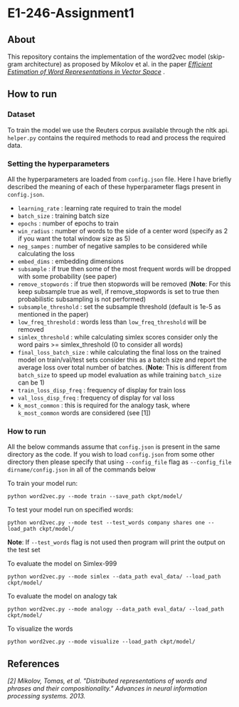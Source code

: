# E1-246-Assignment1

## About
This repository contains the implementation of the word2vec model (skip-gram architecture) as proposed by Mikolov et al. in the paper *[Efficient Estimation of Word Representations in Vector Space](https://arxiv.org/pdf/1301.3781.pdf)* .

## How to run

### Dataset
To train the model we use the Reuters corpus available through the nltk api. `helper.py` contains the required methods to read and process the required data. 

### Setting the hyperparameters
All the hyperparameters are loaded from `config.json` file. Here I have briefly described the meaning of each of these hyperparameter flags present in `config.json`.
* `learning_rate` : learning rate required to train the model
* `batch_size` : training batch size
* `epochs` : number of epochs to train
* `win_radius` : number of words to the side of a center word (specify as 2 if you want the total window size as 5)
* `neg_sampes` : number of negative samples to be considered while calculating the loss
* `embed_dims` : embedding dimensions
* `subsample` : if true then some of the most frequent words will be dropped with some probability (see paper)
* `remove_stopwords` : if true then stopwords will be removed (**Note**: For this keep subsample true as well, if remove_stopwords is set to true then probabilistic subsampling is not performed)
* `subsample_threshold` : set the subsample threshold (default is 1e-5 as mentioned in the paper)
* `low_freq_threshold` : words less than `low_freq_threshold` will be removed
* `simlex_threshold` : while calculating simlex scores consider only the word pairs >= simlex_threshold (0 to consider all words)
* `final_loss_batch_size` : while calculating the final loss on the trained model on train/val/test sets consider this as a batch size and report the average loss over total number of batches. (**Note**: This is different from `batch_size` to speed up model evaluation as while training `batch_size` can be 1)
* `train_loss_disp_freq` : frequency of display for train loss
* `val_loss_disp_freq` : frequency of display for val loss
* `k_most_common` : this is required for the analogy task, where `k_most_common` words are considered (see [1])

### How to run

All the below commands assume that `config.json` is present in the same directory as the code. If you wish to load `config.json` from some other directory then please specify that using `--config_file` flag as `--config_file dirname/config.json` in all of the commands below

To train your model run:
```
python word2vec.py --mode train --save_path ckpt/model/ 
```
To test your model run on specified words:
```
python word2vec.py --mode test --test_words company shares one --load_path ckpt/model/ 
```
**Note**: If `--test_words` flag is not used then program will print the output on the test set

To evaluate the model on Simlex-999
```
python word2vec.py --mode simlex --data_path eval_data/ --load_path ckpt/model/
```
To evaluate the model on analogy tak
```
python word2vec.py --mode analogy --data_path eval_data/ --load_path ckpt/model/
```
To visualize the words
```
python word2vec.py --mode visualize --load_path ckpt/model/
```
## References
<cite>[2] Mikolov, Tomas, et al. "Distributed representations of words and phrases and their compositionality." Advances in neural information processing systems. 2013.</cite>
